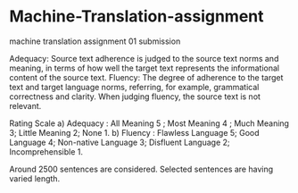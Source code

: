 # Machine-Translation-assignment
machine translation assignment 01 submission


Adequacy:  Source text adherence is judged to the source text norms and meaning, in terms of how well the target text represents the informational content of the source text. 
Fluency: The degree of adherence to the target text and target language norms, referring, for example, grammatical correctness and clarity. When judging fluency, the source text is not relevant.


Rating Scale
a) Adequacy  :  All Meaning 5 ; Most Meaning 4 ; Much Meaning 3; Little Meaning 2;  None 1.
b) Fluency  :    Flawless Language 5;  Good Language 4;  Non-native Language 3;  Disfluent Language 2;  Incomprehensible 1.


Around 2500 sentences are considered. Selected sentences are having varied length.
